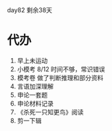 day82 剩余38天
# 代办
1. 早上未运动
2. 小模考 8/12 时间不够，常识错误
3. 模考卷 做了判断推理和部分资料
4. 言语加深理解
5. 申论一套题
6. 申论材料记录
7. 《杀死一只知更鸟》阅读
8. 剪一下辑